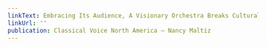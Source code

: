 ```yaml
---
linkText: Embracing Its Audience, A Visionary Orchestra Breaks Cultural MoldBlockbuster Commissions
linkUrl: ''
publication: Classical Voice North America – Nancy Maltiz
---
```

